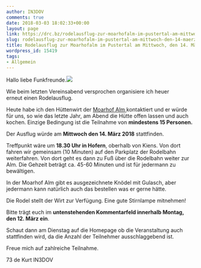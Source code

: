 ```yaml
---
author: IN3DOV
comments: true
date: 2018-03-03 18:02:33+00:00
layout: page
link: https://drc.bz/rodelausflug-zur-moarhofalm-im-pustertal-am-mittwoch-den-14-maerz-2018/
slug: rodelausflug-zur-moarhofalm-im-pustertal-am-mittwoch-den-14-maerz-2018
title: Rodelausflug zur Moarhofalm im Pustertal am Mittwoch, den 14. März 2018
wordpress_id: 15419
tags:
- Allgemein
---
```


Hallo liebe Funkfreunde.![](https://encrypted-tbn2.gstatic.com/images?q=tbn:ANd9GcT2gdGyqHWn8ddCCn4WjkBbGhI17XJYtWOLH6JCgK6Cm3E_vsQl)




Wie beim letzten Vereinsabend versprochen organisiere ich heuer erneut einen Rodelausflug.




Heute habe ich den Hüttenwirt der [Moarhof Alm ](https://www.suedtirol.info/de/erleben/moarhof-alm_activity_70465)kontaktiert und er würde für uns, so wie das letzte Jahr, am Abend die Hütte offen lassen und auch kochen. Einzige Bedingung ist die Teilnahme von **mindestens 15 Personen.**




Der Ausflug würde am **Mittwoch den 14. März 2018** stattfinden.




Treffpunkt wäre um **18.30 Uhr in Hofern**, oberhalb von Kiens. Von dort fahren wir gemeinsam (10 Minuten) auf den Parkplatz der Rodelbahn weiterfahren. Von dort geht es dann zu Fuß über die Rodelbahn weiter zur Alm. Die Gehzeit beträgt ca. 45-60 Minuten und ist für jedermann zu bewältigen.




In der Moarhof Alm gibt es ausgezeichnete Knödel mit Gulasch, aber jedermann kann natürlich auch das bestellen was er gerne hätte.




Die Rodel stellt der Wirt zur Verfügung. Eine gute Stirnlampe mitnehmen!




Bitte trägt euch im **untenstehenden Kommentarfeld innerhalb Montag, den 12. März ein**.




Schaut dann am Dienstag auf die Homepage ob die Veranstaltung auch stattfinden wird, da die Anzahl der Teilnehmer ausschlaggebend ist.




Freue mich auf zahlreiche Teilnahme.




73 de Kurt IN3DOV
